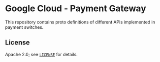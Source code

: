 # Google Cloud - Payment Gateway

This repository contains proto definitions of different APIs implemented in payment switches.

## License

Apache 2.0; see [`LICENSE`](LICENSE) for details.